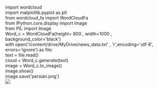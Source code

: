 import wordcloud
<br/>
import matplotlib.pyplot as plt
<br/>
from wordcloud_fa import WordCloudFa
<br/>
from IPython.core.display import Image
<br/>
from PIL import Image
<br/>
Word_c = WordCloudFa(height= 800 , width=1000 , background_color='black')
<br/>
with open('/content/drive/MyDrive/news_data.txt' , 'r',encoding='utf-8', errors='ignore') as file:
<br/>
  text = file.read()
  <br/>
  cloud = Word_c.generate(text)
  <br/>
image = Word_c.to_image()
<br/>
image.show()
<br/>
image.save('persian.png')
<br/>
![](https://github.com/semnan-university-ai/machine-learning-class/blob/main/excersiecs/b-mohammadpour/29/1.png)
